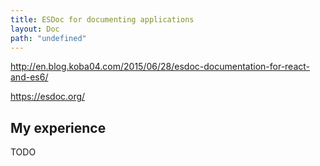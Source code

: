 ```yaml
---
title: ESDoc for documenting applications
layout: Doc
path: "undefined"
---
```


http://en.blog.koba04.com/2015/06/28/esdoc-documentation-for-react-and-es6/

https://esdoc.org/

## My experience

TODO